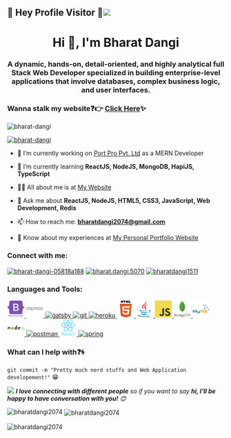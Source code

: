 ## :rainbow: Hey Profile Visitor :eyes:<img src="https://raw.githubusercontent.com/iampavangandhi/iampavangandhi/master/gifs/Hi.gif" width="30px">

<h1 align="center">Hi 👋, I'm Bharat Dangi</h1>
<h3 align="center">A dynamic, hands-on, detail-oriented, and highly analytical full Stack Web Developer specialized in
building enterprise-level applications that involve databases, complex business logic, and user interfaces.</h3>

### Wanna stalk my website:question::point_right: [Click Here](https://bharatdangi.com.np/):sparkles:


<p align="left"> <img src="https://komarev.com/ghpvc/?username=bharat-dangi&label=Profile%20views&color=0e75b6&style=flat" alt="bharat-dangi" /> </p>

<p align="left"> <a href="https://github.com/ryo-ma/github-profile-trophy"><img src="https://github-profile-trophy.vercel.app/?username=bharat-dangi" alt="bharat-dangi" /></a> </p>

- 🔭 I’m currently working on [Port Pro Pvt. Ltd](https://portpro.io) as a MERN Developer

- 🌱 I’m currently learning **ReactJS, NodeJS, MongoDB, HapiJS, TypeScript**
- 👨‍💻 All about me is at [My Website](https://bharatdangi.com.np/)

- 💬 Ask me about **ReactJS, NodeJS, HTML5, CSS3, JavaScript, Web Development, Redis**

- 📫 How to reach me: **bharatdangi2074@gmail.com**

- 📄 Know about my experiences at [My Personal Portfolio Website](https://bharatdangi.com.np/)

<h3 align="left">Connect with me:</h3>
<p align="left">
<a href="https://linkedin.com/in/bharat-dangi-05818a188" target="blank"><img align="center" src="https://raw.githubusercontent.com/rahuldkjain/github-profile-readme-generator/master/src/images/icons/Social/linked-in-alt.svg" alt="bharat-dangi-05818a188" height="30" width="40" /></a>
<a href="https://fb.com/bharat.dangi.5070" target="blank"><img align="center" src="https://raw.githubusercontent.com/rahuldkjain/github-profile-readme-generator/master/src/images/icons/Social/facebook.svg" alt="bharat.dangi.5070" height="30" width="40" /></a>
<a href="https://instagram.com/bharatdangi1511" target="blank"><img align="center" src="https://raw.githubusercontent.com/rahuldkjain/github-profile-readme-generator/master/src/images/icons/Social/instagram.svg" alt="bharatdangi1511" height="30" width="40" /></a>
</p>

<h3 align="left">Languages and Tools:</h3>
<p align="left"> <a href="https://getbootstrap.com" target="_blank"> <img src="https://raw.githubusercontent.com/devicons/devicon/master/icons/bootstrap/bootstrap-plain-wordmark.svg" alt="bootstrap" width="40" height="40"/> </a> <a href="https://expressjs.com" target="_blank"> <img src="https://raw.githubusercontent.com/devicons/devicon/master/icons/express/express-original-wordmark.svg" alt="express" width="40" height="40"/> </a> <a href="https://www.gatsbyjs.com/" target="_blank"> <img src="https://www.vectorlogo.zone/logos/gatsbyjs/gatsbyjs-icon.svg" alt="gatsby" width="40" height="40"/> </a> <a href="https://git-scm.com/" target="_blank"> <img src="https://www.vectorlogo.zone/logos/git-scm/git-scm-icon.svg" alt="git" width="40" height="40"/> </a> <a href="https://heroku.com" target="_blank"> <img src="https://www.vectorlogo.zone/logos/heroku/heroku-icon.svg" alt="heroku" width="40" height="40"/> </a> <a href="https://www.w3.org/html/" target="_blank"> <img src="https://raw.githubusercontent.com/devicons/devicon/master/icons/html5/html5-original-wordmark.svg" alt="html5" width="40" height="40"/> </a> <a href="https://www.java.com" target="_blank"> <img src="https://raw.githubusercontent.com/devicons/devicon/master/icons/java/java-original.svg" alt="java" width="40" height="40"/> </a> <a href="https://developer.mozilla.org/en-US/docs/Web/JavaScript" target="_blank"> <img src="https://raw.githubusercontent.com/devicons/devicon/master/icons/javascript/javascript-original.svg" alt="javascript" width="40" height="40"/> </a> <a href="https://www.mongodb.com/" target="_blank"> <img src="https://raw.githubusercontent.com/devicons/devicon/master/icons/mongodb/mongodb-original-wordmark.svg" alt="mongodb" width="40" height="40"/> </a> <a href="https://www.mysql.com/" target="_blank"> <img src="https://raw.githubusercontent.com/devicons/devicon/master/icons/mysql/mysql-original-wordmark.svg" alt="mysql" width="40" height="40"/> </a> <a href="https://nodejs.org" target="_blank"> <img src="https://raw.githubusercontent.com/devicons/devicon/master/icons/nodejs/nodejs-original-wordmark.svg" alt="nodejs" width="40" height="40"/> </a> <a href="https://postman.com" target="_blank"> <img src="https://www.vectorlogo.zone/logos/getpostman/getpostman-icon.svg" alt="postman" width="40" height="40"/> </a> <a href="https://reactjs.org/" target="_blank"> <img src="https://raw.githubusercontent.com/devicons/devicon/master/icons/react/react-original-wordmark.svg" alt="react" width="40" height="40"/> </a> <a href="https://spring.io/" target="_blank"> <img src="https://www.vectorlogo.zone/logos/springio/springio-icon.svg" alt="spring" width="40" height="40"/> </a> </p>

### What can I help with:question::cyclone:
<code>git commit -m "Pretty much nerd stuffs and Web Application developement!"</code> :grin:

<img src="https://media.giphy.com/media/LnQjpWaON8nhr21vNW/giphy.gif" width="60"> <em><b>I love connecting with different people</b> so if you want to say <b>hi, I'll be happy to have conversation with you!</b> 😊</em>


<p><img align="left" src="https://github-readme-stats.vercel.app/api/top-langs?username=bharatdangi2074&show_icons=true&locale=en&layout=compact" alt="bharatdangi2074" /></p>

<p>&nbsp;<img align="center" src="https://github-readme-stats.vercel.app/api?username=bharatdangi2074&show_icons=true&locale=en" alt="bharatdangi2074" /></p>

<p><img align="center" src="https://github-readme-streak-stats.herokuapp.com/?user=bharatdangi2074&" alt="bharatdangi2074" /></p>
